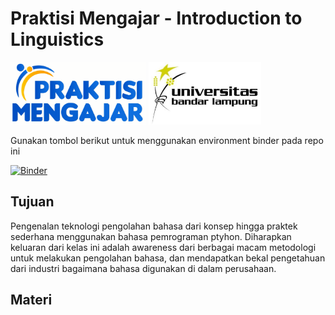 # Praktisi Mengajar - Introduction to Linguistics

<img src="image/pm.png" alt="praktisi mengajar" style="height: 100px"> <img src="image/ubl.jpg" alt="praktisi mengajar" style="height: 100px">

Gunakan tombol berikut untuk menggunakan environment binder pada repo ini

[![Binder](https://mybinder.org/badge_logo.svg)](https://mybinder.org/v2/gh/ilhamfadhil14/praktisimengajarnlp/HEAD)

## Tujuan

Pengenalan teknologi pengolahan bahasa  dari konsep hingga praktek sederhana menggunakan bahasa pemrograman ptyhon. Diharapkan keluaran dari kelas ini adalah awareness dari berbagai macam metodologi untuk melakukan pengolahan bahasa, dan mendapatkan bekal pengetahuan dari industri bagaimana bahasa digunakan di dalam perusahaan.

## Materi

